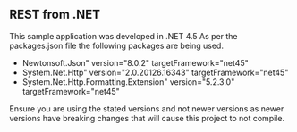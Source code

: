 ## REST from .NET

This sample application was developed in .NET 4.5
As per the packages.json file the following packages are being used.

- Newtonsoft.Json" version="8.0.2" targetFramework="net45"
- System.Net.Http" version="2.0.20126.16343" targetFramework="net45"
- System.Net.Http.Formatting.Extension" version="5.2.3.0" targetFramework="net45"

Ensure you are using the stated versions and not newer versions as newer versions have breaking changes that will cause this project to not compile. 

